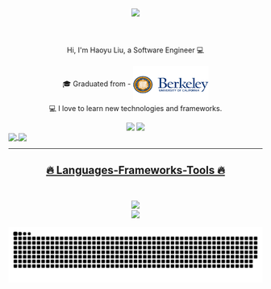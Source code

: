 <h1 align="center">
  <a href="https://git.io/typing-svg">
    <img src="https://readme-typing-svg.herokuapp.com/?lines=Hi+There!+👋;+Myself+Haoyu+Liu!;&center=true&size=30">
  </a>
</h1>

<br>
<p align="center">
  Hi, I'm Haoyu Liu, a Software Engineer 💻
  <br>
  <br>
  🎓 Graduated from - <a href="#"><img src="./UC-Berkeley-logo.png" alt="UCB" title="UCB" align="center" width="150" height="75"/></a>
  <br>
  💻 I love to learn new technologies and frameworks.
  <br>
</p>

<div align="center"> 
  <a href = "liu_haoyu@berkeley.edu"><img src="https://img.shields.io/badge/-Gmail-%23333?style=for-the-badge&logo=gmail&logoColor=white" target="_blank"></a>
  <a href="www.linkedin.com/in/haoyu-liu666" target="_blank"><img src="https://img.shields.io/badge/-LinkedIn-%230077B5?style=for-the-badge&logo=linkedin&logoColor=white" target="_blank"></a> 
</div>

 <div>
  <a href="https://github.com/eagrundy">
   <img align="center" height="170" src="https://github-readme-stats.vercel.app/api/top-langs/?username=HaoyL666&layout=compact&langs_count=16&theme=dracula"/>
  <img align="center" src="https://github-readme-stats.vercel.app/api?username=HaoyL666&show_icons=true&theme=dracula&include_all_commits=true&count_private=true&hide=issues"/>
</div>

<hr>
<h2 align="center">🔥 Languages-Frameworks-Tools 🔥</h2>
<br>
<p align="center">
  <a href="https://skillicons.dev">
    <img src="https://skillicons.dev/icons?i=git,react,nodejs,github,js,java,css,express,graphql,webpack" /><br>
    <img src="https://skillicons.dev/icons?i=aws,kubernetes,docker,grafana,mongodb,postgres,html,redux" />

  </a>
</p>
<picture>
  <source media="(prefers-color-scheme: dark)" srcset="https://raw.githubusercontent.com/HaoyL666/HaoyL666/output/github-contribution-grid-snake-dark.svg">
  <source media="(prefers-color-scheme: light)" srcset="https://raw.githubusercontent.com/HaoyL666/HaoyL666/output/github-contribution-grid-snake.svg">
  <img alt="github contribution grid snake animation" src="https://raw.githubusercontent.com/HaoyL666/HaoyL666/output/github-contribution-grid-snake.svg">
</picture>



<!--
**HaoyL666/HaoyL666** is a ✨ _special_ ✨ repository because its `README.md` (this file) appears on your GitHub profile.

Here are some ideas to get you started:

- 🔭 I’m currently working on ...
- 🌱 I’m currently learning ...
- 👯 I’m looking to collaborate on ...
- 🤔 I’m looking for help with ...
- 💬 Ask me about ...
- 📫 How to reach me: ...
- 😄 Pronouns: ...
- ⚡ Fun fact: ...
-->
